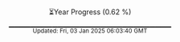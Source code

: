 <p align="center">
⏳Year Progress (0.62 %)<br>
▁▁▁▁▁▁▁▁▁▁▁▁▁▁▁▁▁▁▁▁▁▁▁▁▁▁▁▁▁▁ <br>
<sub>Updated: Fri, 03 Jan 2025 06:03:40 GMT</sub>
</p>

